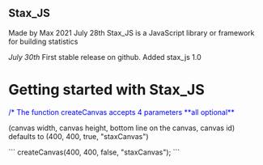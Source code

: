 ## Stax_JS
Made by Max 2021 July 28th
Stax_JS is a JavaScript library or framework for building statistics

*July 30th*
First stable release on github.
Added stax_js 1.0

# Getting started with Stax_JS

<p style="color: blue;">/*
The function createCanvas accepts 4 parameters **all optional**

(canvas width, canvas height, bottom line on the canvas, canvas id)
defaults to
(400, 400, true, "staxCanvas")
</p>
```
createCanvas(400, 400, false, "staxCanvas");
```
